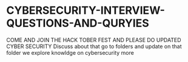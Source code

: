 # CYBERSECURITY-INTERVIEW-QUESTIONS-AND-QURYIES
COME AND JOIN THE HACK TOBER FEST AND PLEASE DO UPDATED CYBER SECURITY Discuss about that go to folders and update on that folder we explore knowldge on cybersecurity more

